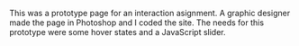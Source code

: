 This was a prototype page for an interaction asignment. A graphic designer
made the page in Photoshop and I coded the site. The needs for this prototype
were some hover states and a JavaScript slider. 
